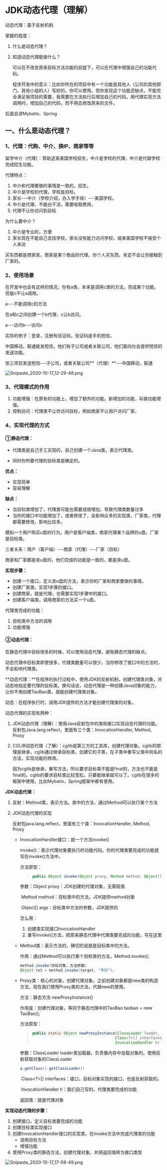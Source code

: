 # JDK动态代理（理解）

动态代理：基于反射机制

掌握的程度：

1. 什么是动态代理？

2. 知道动态代理能做什么？

   可以在不改变原来目标方法功能的前提下，可以在代理中增强自己的功能代码。

   程序开发中的意义：比如你所在的项目中有一个功能是其他人（公司的其他部门，其他小组的人）写好的，你可以使用。但你发现这个功能还缺点，不能完全满足我项目的需要，我需要在方法执行后增加自己的代码。用代理实现方法调用时，增加自己的代码，而不用去修改原来的文件。

后面会讲Mybatis、Spring

## 一、什么是动态代理？

### 1、代理：代购、中介、换IP、商家等等

留学中介（代理）：帮助这家美国学校招生，中介是学校的代理，中介是代替学校完成招生功能。

代理特点：

1. 中介和代理要做的事情是一致的，招生。
2. 中介是学校的代理，学校是目标。
3. 家长---中介（学校介绍，办入学手续）---美国学校。
4. 中介是代理，不能白干活，需要收取费用。
5. 代理不让你访问到目标

为什么要中介？

1. 中介是专业的，方便
2. 家长现在不能自己去找学校，家长没有能力访问学校，或者美国学校不接受个人来访

买东西都是商家卖，商家是某个商品的代理，你个人买东西，肯定不会让你接触到厂家的。



### 2、使用场景

在开发中也会有这样的情况，你有a类，本来是调用c类的方法，完成某个功能。但是c不让a调用。

a---不能调用c的方法

在a和c之间创建一个b代理，c让b访问。

a---访问b---访问c

实际的例子：登录，注册有验证码，验证码是手机短信，

中国移动，联通能发短信，他们有子公司或者关联公司，他们面向社会提供短信的发送功能。

张三项目发送短信---子公司，或者关联公司**（代理）**---中国移动，联通

![Snipaste_2020-10-17_12-29-48.png](https://github.com/Ellery-Lee/JavaNotes/blob/master/pictures/Snipaste_2020-10-17_12-29-48.png?raw=true)

### 3、代理模式的作用

1. 功能增强：在原有的功能上，增加了额外的功能。新增加的功能，叫做功能增强。
2. 控制访问：代理类不让你访问目标，例如商家不让用户访问厂家，

### 4、实现代理的方式

#### ①静态代理：

- 代理类是自己手工实现的，自己创建一个Java类，表示代理类。

- 同时你所要代理的目标类是确定的。

**优点：**

- 实现简单
- 容易理解

**缺点：**

- 当目标类增加了，代理类可能也需要成倍增加。导致代理类数量过多
- 当你的接口中功能增加了，或者修改了，会影响众多的实现类，厂家类，代理都需要修改，影响比较多。



模拟一个用户购买u盘的行为。用户是客户端类，商家代理某个品牌的u盘。厂家是目标类。

三者关系：用户（客户端）---商家（代理）---厂家（目标）

商家和厂家都是卖u盘的，他们完成的功能是一致的，都是卖u盘。

**实现步骤：**

- 创建一个接口，定义卖u盘的方法，表示你的厂家和商家要做的事情。
- 创建厂家类，实现1步骤的接口。
- 创建商家，就是代理，也需要实现1步骤中的接口。
- 创建客户端类，调用商家的方法买一个u盘。

代理类完成的功能：

1. 目标类中方法的调用
2. 功能增强

#### ②动态代理：

在静态代理中目标很多的时候，可以使用动态代理，避免静态代理的缺点。

动态代理中目标类即使很多，代理类数量可以很少，当你修改了接口中的方法时，不会影响代理类。

**动态代理：**在程序的执行过程中，使用JDK的反射机制，创建代理类对象，并动态地指定要代理的目标类。换句话说，动态代理是一种创建Java对象的能力，让你不用创建TaoBao类，就能创建代理类对象。

动态：在程序执行时，调用JDK提供的方法才能创建代理类的对象。

动态代理的实现有两种：

1. JDK动态代理（理解）：使用Java反射包中的类和接口实现动态代理的功能。反射包Java.lang.reflect，里面有三个类：InvocationHandler, Method, Proxy

2. CGLIB动态代理（了解）：cglib是第三方的工具库，创建代理对象。cglib的原理是继承，cglib通过继承目标类，创建它的子类，在子类中重写父类中同名的方法，实现功能的修改。

   因为cglib是继承，重写方法，所以要求目标类不能是final的，方法也不能是final的。cglib的要求目标类比较宽松，只要能继承就可以了。cglib在很多的框架中使用，比如Mybatis，Spring框架中都有使用。

**JDK动态代理：**

1. 反射：Method类，表示方法。类中的方法，通过Method可以执行某个方法

2. JDK动态代理的实现

   反射包java.lang.reflect，里面有三个类：InvocationHandler, Method, Proxy

   - InvocationHandler接口：就一个方法invoke()

     invoke()：表示代理对象要执行的功能代码。你的代理类要完成的功能就写在invoke()方法中。

     方法原型：

     >```java
     >public Object invoke(Object proxy, Method method, Object[] args)
     >```

     参数：Object proxy：JDK创建的代理对象，无需赋值

     ​			Method method：目标类中的方法，JDK提供method对象

     ​			Object[] args：目标类中方法的参数，JDK提供的

     怎么用：

     1. 创建类实现接口InvocationHandler
     2. 重写invoke()方法，把原来静态代理中代理类要完成的功能，写在这里

   - Method类：表示方法的，确切的说就是目标类中的方法。

     作用：通过Method可以执行某个目标类的方法，Method.invoke();

     ```java
     method.invoke(目标对象，方法参数)
     Object ret = method.invoke(target, "李四");
     ```

   - Proxy类：核心的对象，创建代理对象。之前创建对象都是new类的构造方法，现在我们使用Proxy类的方法，代替new的使用。

     方法：静态方法 newProxyInstance()

     作用是：创建代理对象，等同于静态代理中的TaoBao taobao = new TaoBao();

     方法原型：

     >```java
     >public static Object newProxyInstance(ClassLoader loader,
     >                                      Class<?>[] interfaces,
     >                                      InvocationHandler h)
     >```

     参数：ClassLoader loader类加载器，负责像内存中加载对象的。使用反射获取对象的ClassLoader

     ```java
     a.getClass().getClassLoader()
     ```

     ​			Class<?>[] interfaces：接口，目标对象实现的接口，也是反射获取的。

     ​			InvocationHandler h：我们自己写的，代理类要完成的功能

     返回值：就是代理对象

**实现动态代理的步骤：**

1. 创建接口，定义目标类要完成的功能
2. 创建目标类实现接口
3. 创建InvocationHandler接口的实现类，在invoke方法中完成代理类的功能
   - 调用目标方法
   - 增强功能
4. 使用Proxy类的静态方法，创建代理对象。并把返回值转为接口类型

![Snipaste_2020-10-17_17-08-49.png](https://github.com/Ellery-Lee/JavaNotes/blob/master/pictures/Snipaste_2020-10-17_17-08-49.png?raw=true)